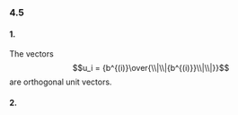 ### 4.5

#### 1.

The vectors $$u_i = {b^{(i)}\over{\\|\\|{b^{(i)}}\\|\\|}}$$ are orthogonal unit vectors.

#### 2.
